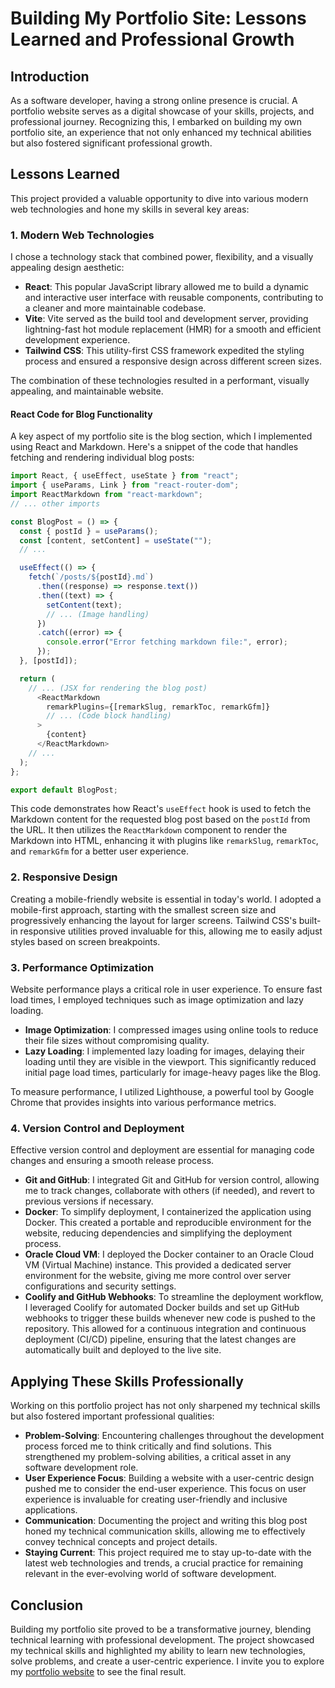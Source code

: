 # Building My Portfolio Site: Lessons Learned and Professional Growth

## Introduction

As a software developer, having a strong online presence is crucial. A portfolio website serves as a digital showcase of your skills, projects, and professional journey. Recognizing this, I embarked on building my own portfolio site, an experience that not only enhanced my technical abilities but also fostered significant professional growth.

## Lessons Learned

This project provided a valuable opportunity to dive into various modern web technologies and hone my skills in several key areas:

### 1. Modern Web Technologies

I chose a technology stack that combined power, flexibility, and a visually appealing design aesthetic:

- **React**: This popular JavaScript library allowed me to build a dynamic and interactive user interface with reusable components, contributing to a cleaner and more maintainable codebase.
- **Vite**:  Vite served as the build tool and development server, providing lightning-fast hot module replacement (HMR) for a smooth and efficient development experience. 
- **Tailwind CSS**: This utility-first CSS framework expedited the styling process and ensured a responsive design across different screen sizes. 


The combination of these technologies resulted in a performant, visually appealing, and maintainable website.
#### React Code for Blog Functionality

A key aspect of my portfolio site is the blog section, which I implemented using React and Markdown. Here's a snippet of the code that handles fetching and rendering individual blog posts:

```javascript
import React, { useEffect, useState } from "react";
import { useParams, Link } from "react-router-dom";
import ReactMarkdown from "react-markdown";
// ... other imports 

const BlogPost = () => {
  const { postId } = useParams();
  const [content, setContent] = useState("");
  // ...

  useEffect(() => {
    fetch(`/posts/${postId}.md`)
      .then((response) => response.text())
      .then((text) => {
        setContent(text);
        // ... (Image handling)
      })
      .catch((error) => {
        console.error("Error fetching markdown file:", error);
      });
  }, [postId]);

  return (
    // ... (JSX for rendering the blog post)
      <ReactMarkdown
        remarkPlugins={[remarkSlug, remarkToc, remarkGfm]} 
        // ... (Code block handling)
      >
        {content}
      </ReactMarkdown>
    // ...
  );
};

export default BlogPost; 
```

This code demonstrates how React's `useEffect` hook is used to fetch the Markdown content for the requested blog post based on the `postId` from the URL. It then utilizes the `ReactMarkdown` component to render the Markdown into HTML, enhancing it with plugins like `remarkSlug`, `remarkToc`, and `remarkGfm` for a better user experience.


### 2. Responsive Design

Creating a mobile-friendly website is essential in today's world. I adopted a mobile-first approach, starting with the smallest screen size and progressively enhancing the layout for larger screens. Tailwind CSS's built-in responsive utilities proved invaluable for this, allowing me to easily adjust styles based on screen breakpoints.

### 3. Performance Optimization

Website performance plays a critical role in user experience. To ensure fast load times, I employed techniques such as image optimization and lazy loading. 

- **Image Optimization**: I compressed images using online tools to reduce their file sizes without compromising quality.
- **Lazy Loading**: I implemented lazy loading for images, delaying their loading until they are visible in the viewport. This significantly reduced initial page load times, particularly for image-heavy pages like the Blog.

To measure performance, I utilized Lighthouse, a powerful tool by Google Chrome that provides insights into various performance metrics.

### 4. Version Control and Deployment

Effective version control and deployment are essential for managing code changes and ensuring a smooth release process.

- **Git and GitHub**: I integrated Git and GitHub for version control, allowing me to track changes, collaborate with others (if needed), and revert to previous versions if necessary.
- **Docker**: To simplify deployment, I containerized the application using Docker. This created a portable and reproducible environment for the website, reducing dependencies and simplifying the deployment process.
- **Oracle Cloud VM**: I deployed the Docker container to an Oracle Cloud VM (Virtual Machine) instance. This provided a dedicated server environment for the website, giving me more control over server configurations and security settings.
- **Coolify and GitHub Webhooks**: To streamline the deployment workflow, I leveraged Coolify for automated Docker builds and set up GitHub webhooks to trigger these builds whenever new code is pushed to the repository. This allowed for a continuous integration and continuous deployment (CI/CD) pipeline, ensuring that the latest changes are automatically built and deployed to the live site.


## Applying These Skills Professionally

Working on this portfolio project has not only sharpened my technical skills but also fostered important professional qualities:

- **Problem-Solving**:  Encountering challenges throughout the development process forced me to think critically and find solutions. This strengthened my problem-solving abilities, a critical asset in any software development role. 
- **User Experience Focus**: Building a website with a user-centric design pushed me to consider the end-user experience. This focus on user experience is invaluable for creating user-friendly and inclusive applications.
- **Communication**:  Documenting the project and writing this blog post honed my technical communication skills, allowing me to effectively convey technical concepts and project details. 
- **Staying Current**: This project required me to stay up-to-date with the latest web technologies and trends, a crucial practice for remaining relevant in the ever-evolving world of software development.

## Conclusion

Building my portfolio site proved to be a transformative journey, blending technical learning with professional development. The project showcased my technical skills and highlighted my ability to learn new technologies, solve problems, and create a user-centric experience.
I invite you to explore my [portfolio website](https://johngrahn.com) to see the final result.
